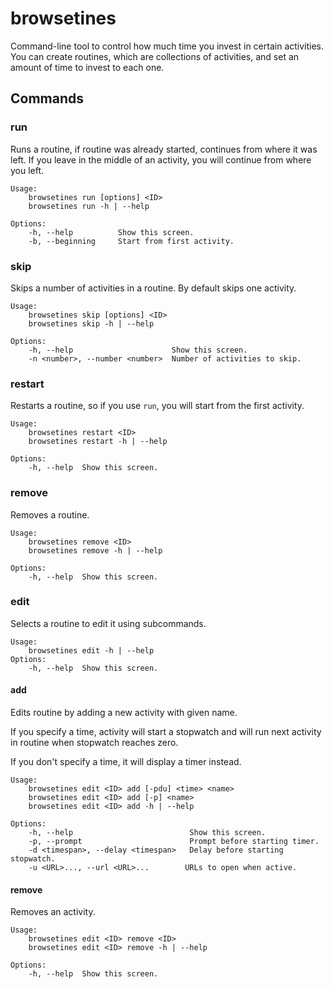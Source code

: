 # browsetines

Command-line tool to control how much time you invest in certain activities. You can create routines, which are collections of activities, and set an amount of time to invest to each one.

## Commands

### run

Runs a routine, if routine was already started, continues from where it was left.
If you leave in the middle of an activity, you will continue from where you left.

```
Usage:
    browsetines run [options] <ID>
    browsetines run -h | --help

Options:
    -h, --help          Show this screen.
    -b, --beginning     Start from first activity.
```

### skip

Skips a number of activities in a routine. By default skips one activity.

```
Usage:
    browsetines skip [options] <ID>
    browsetines skip -h | --help

Options:
    -h, --help                      Show this screen.
    -n <number>, --number <number>  Number of activities to skip.
```

### restart

Restarts a routine, so if you use `run`, you will start from the first activity.

```
Usage:
    browsetines restart <ID>
    browsetines restart -h | --help

Options:
    -h, --help  Show this screen.
```

### remove

Removes a routine.

```
Usage:
    browsetines remove <ID>
    browsetines remove -h | --help

Options:
    -h, --help  Show this screen.
```

### edit

Selects a routine to edit it using subcommands.

```
Usage:
    browsetines edit -h | --help
Options:
    -h, --help  Show this screen.
```

#### add

Edits routine by adding a new activity with given name.

If you specify a time, activity will start a stopwatch and will run next activity in routine when stopwatch reaches zero.

If you don't specify a time, it will display a timer instead.

```
Usage:
    browsetines edit <ID> add [-pdu] <time> <name>
    browsetines edit <ID> add [-p] <name>
    browsetines edit <ID> add -h | --help

Options:
    -h, --help                          Show this screen.
    -p, --prompt                        Prompt before starting timer.
    -d <timespan>, --delay <timespan>   Delay before starting stopwatch.
    -u <URL>..., --url <URL>...        URLs to open when active.
```

#### remove

Removes an activity.

```
Usage:
    browsetines edit <ID> remove <ID>
    browsetines edit <ID> remove -h | --help

Options:
    -h, --help  Show this screen.
```
